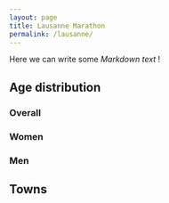```yaml
---
layout: page
title: Lausanne Marathon
permalink: /lausanne/
---
```


Here we can write some _Markdown_ *text* !

## Age distribution

### Overall

<div id="agedistriboverall"></div>

### Women

<div id="agedistribwomen"></div>

### Men

<div id="agedistribmen"></div>

## Towns

<div id="townschart"></div>

<script type="text/javascript">

function drawOverallAgeDistribution() {
  var age_distribution = {{ site.data.lausanne_viz.age_distribution | jsonify }}
  
  var ages = age_distribution.overall.ages
  ages.unshift('ages')
  var counts = age_distribution.overall.counts
  counts.unshift('fraction')
  
  var chart = c3.generate({
    bindto: '#agedistriboverall',
    data: {
      x: 'ages',
      columns: [ages, counts],
      type: 'scatter'
    },
    axis: {
      x: {
        label: {text:'Age',position:'outer-center'},
      },
      y: {
        label: 'Fraction of runners'
      }
    }
  })
}

function drawAgeDistribution(sex, bindName) {
  var age_distribution = {{ site.data.lausanne_viz.age_distribution | jsonify }}
  
  var ages10km = age_distribution[sex]['10km'].ages
  var ages21km = age_distribution[sex]['21km'].ages
  var ages42km = age_distribution[sex]['42km'].ages
  ages10km.unshift('ages_10')
  ages21km.unshift('ages_21')
  ages42km.unshift('ages_42')
  var counts10km = age_distribution[sex]['10km'].counts
  var counts21km = age_distribution[sex]['21km'].counts
  var counts42km = age_distribution[sex]['42km'].counts
  counts10km.unshift('10km')
  counts21km.unshift('21km')
  counts42km.unshift('42km')
  
  var chart = c3.generate({
    bindto: bindName,
    data: {
      xs: {
        '10km': 'ages_10',
        '21km': 'ages_21',
        '42km': 'ages_42'
      },
      columns: [
        ages10km, ages21km, ages42km,
        counts10km, counts21km, counts42km
      ],
      type: 'scatter'
    },
    axis: {
      x: {
        label: {text:'Age',position:'outer-center'},
      },
      y: {
        label: 'Fraction of runners'
      }
    }
  })
}

function drawTowns() {
  var towns = {{ site.data.lausanne_viz.towns | jsonify }}
  var numRunnersLog = towns.num_runners.map(Math.log10)
  var numTownsLog = towns.num_towns.map(Math.log10)

  numRunnersLog.unshift('num runners')
  numTownsLog.unshift('num towns')
  var chart = c3.generate({
    bindto: '#townschart',
    data: {
      x: 'num runners',
      columns: [numRunnersLog, numTownsLog],
      type: 'scatter'
    },
    axis: {
      x: {
        label: {text:'Number of runners / town',position:'outer-center'},
      },
      y: {
        label: 'Number of towns'
      }
    }
  })
}

drawOverallAgeDistribution()
drawAgeDistribution('women', '#agedistribwomen')
drawAgeDistribution('men', '#agedistribmen')
drawTowns()
</script>

